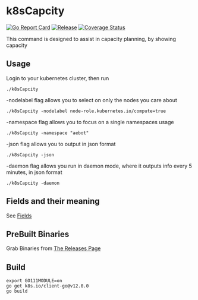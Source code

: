 # k8sCapcity
[![Go Report Card](https://goreportcard.com/badge/github.com/Jmainguy/k8sCapcity)](https://goreportcard.com/report/github.com/Jmainguy/k8sCapcity)
[![Release](https://img.shields.io/github/release/Jmainguy/k8sCapcity.svg?style=flat-square)](https://github.com/Jmainguy/k8sCapcity/releases/latest)
[![Coverage Status](https://coveralls.io/repos/github/Jmainguy/k8sCapcity/badge.svg?branch=master&service=github)](https://coveralls.io/github/Jmainguy/k8sCapcity?branch=master)

This command is designed to assist in capacity planning, by showing capacity

## Usage
Login to your kubernetes cluster, then run
```/bin/bash
./k8sCapcity
```
-nodelabel flag allows you to select on only the nodes you care about
```/bin/bash
./k8sCapcity -nodelabel node-role.kubernetes.io/compute=true
```
-namespace flag allows you to focus on a single namespaces usage
```/bin/bash
./k8sCapcity -namespace "aebot"
```
-json flag allows you to output in json format
```/bin/bash
./k8sCapcity -json
```
-daemon flag allows you run in daemon mode, where it outputs info every 5 minutes, in json format
```/bin/bash
./k8sCapcity -daemon
```

## Fields and their meaning
See [Fields](docs/fields.md)

## PreBuilt Binaries
Grab Binaries from [The Releases Page](https://github.com/Jmainguy/k8sCapcity/releases)

## Build
```/bin/bash
export GO111MODULE=on
go get k8s.io/client-go@v12.0.0
go build
```
